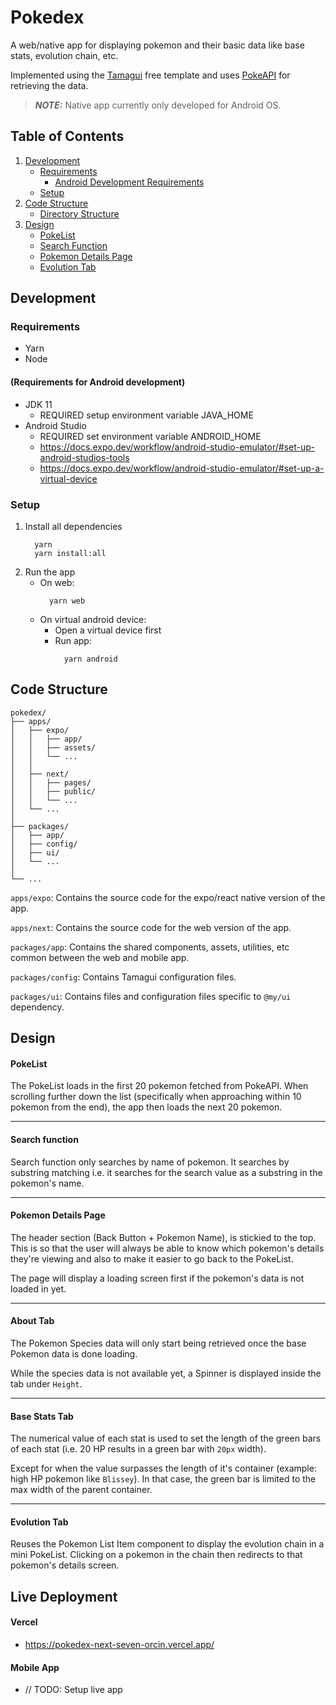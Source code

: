 # Pokedex

A web/native app for displaying pokemon and their basic data like base stats, evolution chain, etc.

Implemented using the [Tamagui](https://tamagui.dev/) free template and uses [PokeAPI](https://pokeapi.co/docs/v2) for retrieving the data.

> **_NOTE:_** Native app currently only developed for Android OS.

## Table of Contents

1. [Development](#development)
   - [Requirements](#requirements)
     - [Android Development Requirements](#android-development-requirements)
   - [Setup](#setup)
1. [Code Structure](#code-structure)
   - [Directory Structure](#directory-structure)
1. [Design](#design)
   - [PokeList](#pokelist)
   - [Search Function](#search-function)
   - [Pokemon Details Page](#pokemon-details-page)
   - [Evolution Tab](#evolution-tab)

## Development

### Requirements

- Yarn
- Node

#### (Requirements for Android development)

- JDK 11
  - REQUIRED setup environment variable JAVA_HOME
- Android Studio
  - REQUIRED set environment variable ANDROID_HOME
  - https://docs.expo.dev/workflow/android-studio-emulator/#set-up-android-studios-tools
  - https://docs.expo.dev/workflow/android-studio-emulator/#set-up-a-virtual-device

### Setup

1. Install all dependencies
   ```
     yarn
     yarn install:all
   ```
2. Run the app
   - On web:
     ```
       yarn web
     ```
   - On virtual android device:
     - Open a virtual device first
     - Run app:
       ```
         yarn android
       ```

## Code Structure

```
pokedex/
├── apps/
│   ├── expo/
│   │   ├── app/
│   │   ├── assets/
│   │   └── ...
│   │
│   ├── next/
│   │   ├── pages/
│   │   ├── public/
│   │   └── ...
│   └── ...
│
├── packages/
│   ├── app/
│   ├── config/
│   ├── ui/
│   └── ...
│
└── ...
```

`apps/expo`: Contains the source code for the expo/react native version of the app.

`apps/next`: Contains the source code for the web version of the app.

`packages/app`: Contains the shared components, assets, utilities, etc common between the web and mobile app.

`packages/config`: Contains Tamagui configuration files.

`packages/ui`: Contains files and configuration files specific to `@my/ui` dependency.

## Design

#### PokeList

The PokeList loads in the first 20 pokemon fetched from PokeAPI.
When scrolling further down the list (specifically when approaching within 10 pokemon from the end), the app then loads the next 20 pokemon.

---

#### Search function

Search function only searches by name of pokemon. It searches by substring matching i.e. it searches for the search value as a substring in the pokemon's name.

---

#### Pokemon Details Page

The header section (Back Button + Pokemon Name), is stickied to the top. This is so that the user will always be able to know which pokemon's details they're viewing and also to make it easier to go back to the PokeList.

The page will display a loading screen first if the pokemon's data is not loaded in yet.

---

#### About Tab

The Pokemon Species data will only start being retrieved once the base Pokemon data is done loading.

While the species data is not available yet, a Spinner is displayed inside the tab under `Height`.

---

#### Base Stats Tab

The numerical value of each stat is used to set the length of the green bars of each stat (i.e. 20 HP results in a green bar with `20px` width).

Except for when the value surpasses the length of it's container (example: high HP pokemon like `Blissey`). In that case, the green bar is limited to the max width of the parent container.

---

#### Evolution Tab

Reuses the Pokemon List Item component to display the evolution chain in a mini PokeList. Clicking on a pokemon in the chain then redirects to that pokemon's details screen.

## Live Deployment

#### Vercel

- https://pokedex-next-seven-orcin.vercel.app/

#### Mobile App

- // TODO: Setup live app

